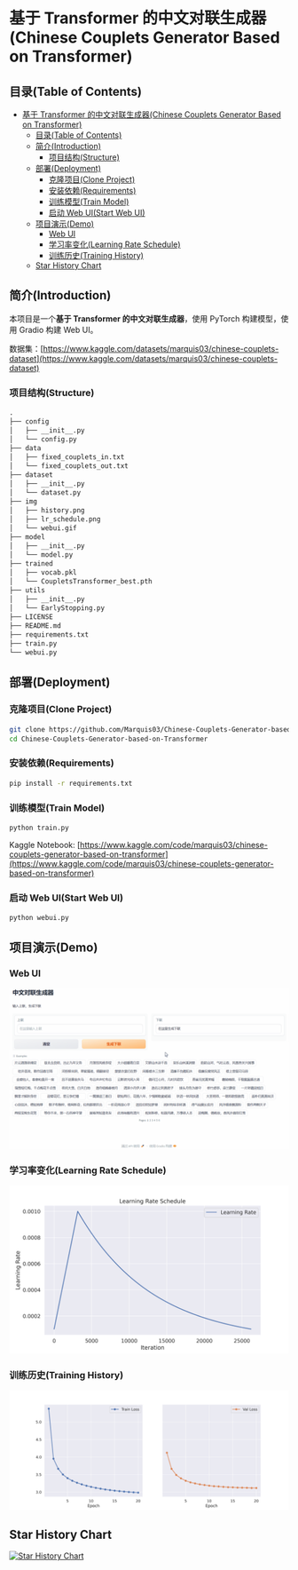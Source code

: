 # 基于 Transformer 的中文对联生成器(Chinese Couplets Generator Based on Transformer)

## 目录(Table of Contents)

- [基于 Transformer 的中文对联生成器(Chinese Couplets Generator Based on Transformer)](#基于-transformer-的中文对联生成器chinese-couplets-generator-based-on-transformer)
  - [目录(Table of Contents)](#目录table-of-contents)
  - [简介(Introduction)](#简介introduction)
    - [项目结构(Structure)](#项目结构structure)
  - [部署(Deployment)](#部署deployment)
    - [克隆项目(Clone Project)](#克隆项目clone-project)
    - [安装依赖(Requirements)](#安装依赖requirements)
    - [训练模型(Train Model)](#训练模型train-model)
    - [启动 Web UI(Start Web UI)](#启动-web-uistart-web-ui)
  - [项目演示(Demo)](#项目演示demo)
    - [Web UI](#web-ui)
    - [学习率变化(Learning Rate Schedule)](#学习率变化learning-rate-schedule)
    - [训练历史(Training History)](#训练历史training-history)
  - [Star History Chart](#star-history-chart)

## 简介(Introduction)

本项目是一个**基于 Transformer 的中文对联生成器**，使用 PyTorch 构建模型，使用 Gradio 构建 Web UI。

数据集：[https://www.kaggle.com/datasets/marquis03/chinese-couplets-dataset](https://www.kaggle.com/datasets/marquis03/chinese-couplets-dataset)

### 项目结构(Structure)

```text
.
├── config
│   ├── __init__.py
│   └── config.py
├── data
│   ├── fixed_couplets_in.txt
│   └── fixed_couplets_out.txt
├── dataset
│   ├── __init__.py
│   └── dataset.py
├── img
│   ├── history.png
│   ├── lr_schedule.png
│   └── webui.gif
├── model
│   ├── __init__.py
│   └── model.py
├── trained
│   ├── vocab.pkl
│   └── CoupletsTransformer_best.pth
├── utils
│   ├── __init__.py
│   └── EarlyStopping.py
├── LICENSE
├── README.md
├── requirements.txt
├── train.py
└── webui.py
```

## 部署(Deployment)

### 克隆项目(Clone Project)

```bash
git clone https://github.com/Marquis03/Chinese-Couplets-Generator-based-on-Transformer.git
cd Chinese-Couplets-Generator-based-on-Transformer
```

### 安装依赖(Requirements)

```bash
pip install -r requirements.txt
```

### 训练模型(Train Model)

```bash
python train.py
```

Kaggle Notebook: [https://www.kaggle.com/code/marquis03/chinese-couplets-generator-based-on-transformer](https://www.kaggle.com/code/marquis03/chinese-couplets-generator-based-on-transformer)

### 启动 Web UI(Start Web UI)

```bash
python webui.py
```

## 项目演示(Demo)

### Web UI

![Web UI](./img/webui.gif)

### 学习率变化(Learning Rate Schedule)

![Learning Rate Schedule](./img/lr_schedule.png)

### 训练历史(Training History)

![Training History](./img/history.png)

## Star History Chart

[![Star History Chart](https://api.star-history.com/svg?repos=Marquis03/Chinese-Couplets-Generator-based-on-Transformer&type=Date)](https://star-history.com/#Marquis03/Chinese-Couplets-Generator-based-on-Transformer&Date)
